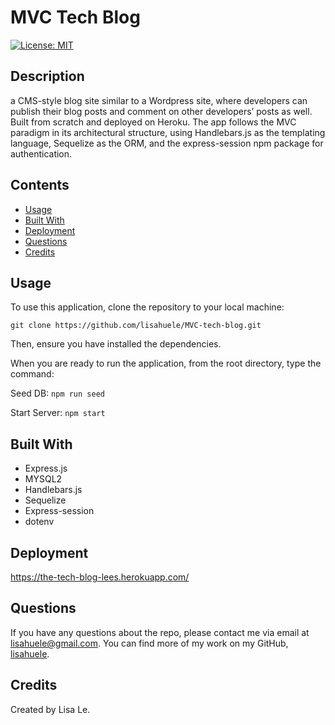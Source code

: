 # MVC Tech Blog
[![License: MIT](https://img.shields.io/badge/License-MIT-yellow.svg)](https://opensource.org/licenses/MIT)

## Description
a CMS-style blog site similar to a Wordpress site, where developers can publish their blog posts and comment on other developers’ posts as well.
Built from scratch and deployed on Heroku. The app follows the MVC paradigm in its architectural structure, using Handlebars.js as the templating language, Sequelize as the ORM, and the express-session npm package for authentication.

## Contents
- [Usage](#usage)
- [Built With](#built-with)
- [Deployment](#deployment)
- [Questions](#questions)
- [Credits](#credits)

## Usage
To use this application, clone the repository to your local machine:
```
git clone https://github.com/lisahuele/MVC-tech-blog.git
```

Then, ensure you have installed the dependencies.

When you are ready to run the application, from the root directory, type the command:

Seed DB:
`npm run seed`

Start Server:
`npm start`

## Built With
- Express.js
- MYSQL2
- Handlebars.js
- Sequelize
- Express-session
- dotenv

## Deployment
https://the-tech-blog-lees.herokuapp.com/

## Questions
If you have any questions about the repo, please contact me via email at lisahuele@gmail.com. You can find more of my work on my GitHub, [lisahuele](https://github.com/lisahuele).

## Credits
Created by Lisa Le.

